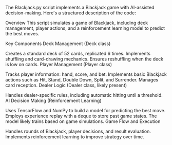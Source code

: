 The Blackjack.py script implements a Blackjack game with AI-assisted decision-making. Here's a structured description of the code:

Overview
This script simulates a game of Blackjack, including deck management, player actions, and a reinforcement learning model to predict the best moves.

Key Components
Deck Management (Deck class)

Creates a standard deck of 52 cards, replicated 6 times.
Implements shuffling and card-drawing mechanics.
Ensures reshuffling when the deck is low on cards.
Player Management (Player class)

Tracks player information: hand, score, and bet.
Implements basic Blackjack actions such as Hit, Stand, Double Down, Split, and Surrender.
Manages card reception.
Dealer Logic (Dealer class, likely present)

Handles dealer-specific rules, including automatic hitting until a threshold.
AI Decision Making (Reinforcement Learning)

Uses TensorFlow and NumPy to build a model for predicting the best move.
Employs experience replay with a deque to store past game states.
The model likely trains based on game simulations.
Game Flow and Execution

Handles rounds of Blackjack, player decisions, and result evaluation.
Implements reinforcement learning to improve strategy over time.

